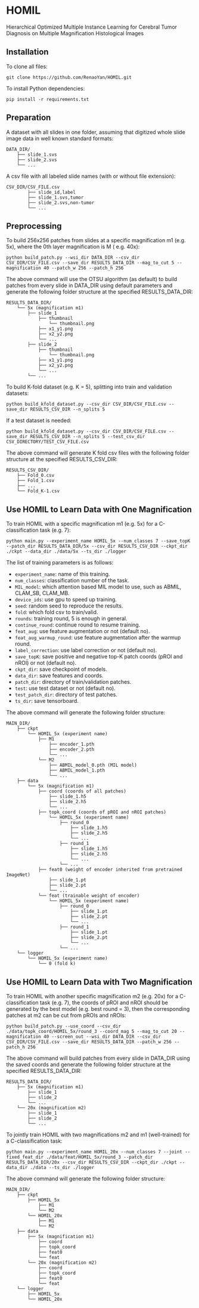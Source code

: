 # HOMIL

Hierarchical Optimized Multiple Instance Learning for Cerebral Tumor Diagnosis on Multiple Magnification Histological
Images

## Installation

To clone all files:

```
git clone https://github.com/RenaoYan/HOMIL.git
```

To install Python dependencies:

```
pip install -r requirements.txt
```

## Preparation

A dataset with all slides in one folder, assuming that digitized whole slide image data in well known standard formats:

```
DATA_DIR/
	├── slide_1.svs
	├── slide_2.svs
	└── ...
```

A csv file with all labeled slide names (with or without file extension):

```
CSV_DIR/CSV_FILE.csv
		├── slide_id,label
		├── slide_1.svs,tumor
		├── slide_2.svs,non-tumor
		└── ...
```

## Preprocessing

To build 256x256 patches from slides at a specific magnification m1 (e.g. 5x), where the 0th layer magnification is M (
e.g. 40x):

```
python build_patch.py --wsi_dir DATA_DIR --csv_dir CSV_DIR/CSV_FILE.csv --save_dir RESULTS_DATA_DIR --mag_to_cut 5 --magnification 40 --patch_w 256 --patch_h 256
```

The above command will use the OTSU algorithm (as default) to build patches from every slide in DATA_DIR using default
parameters and generate the following folder structure at the specified RESULTS_DATA_DIR:

```
RESULTS_DATA_DIR/
	└── 5x (magnification m1)
		├── slide_1
			├── thumbnail
				└── thumbnail.png
			├── x1_y1.png
			├── x2_y2.png
			└── ...
		├── slide_2
			├── thumbnail
				└── thumbnail.png
			├── x1_y1.png
			├── x2_y2.png
			└── ...
		└── ...
```

To build K-fold dataset (e.g. K = 5), splitting into train and validation datasets:

```
python build_kfold_dataset.py --csv_dir CSV_DIR/CSV_FILE.csv --save_dir RESULTS_CSV_DIR --n_splits 5
```

If a test dataset is needed:

```
python build_kfold_dataset.py --csv_dir CSV_DIR/CSV_FILE.csv --save_dir RESULTS_CSV_DIR --n_splits 5 --test_csv_dir CSV_DIRECTORY/TEST_CSV_FILE.csv
```

The above command will generate K fold csv files with the following folder structure at the specified RESULTS_CSV_DIR:

```
RESULTS_CSV_DIR/
	├── Fold_0.csv
	├── Fold_1.csv
	├── ...
	└── Fold_K-1.csv
```

## Use HOMIL to Learn Data with One Magnification

To train HOMIL with a specific magnification m1 (e.g. 5x) for a C-classification task (e.g. 7):

```
python main.py --experiment_name HOMIL_5x --num_classes 7 --save_topK --patch_dir RESULTS_DATA_DIR/5x --csv_dir RESULTS_CSV_DIR --ckpt_dir ./ckpt --data_dir ./data/5x --ts_dir ./logger
```

The list of training parameters is as follows:

- `experiment_name`: name of this training.
- `num_classes`: classification number of the task.
- `MIL_model`: which attention based MIL model to use, such as ABMIL, CLAM_SB, CLAM_MB.
- `device_ids`: use gpu to speed up training.
- `seed`: random seed to reproduce the results.
- `fold`: which fold csv to train/valid.
- `rounds`: training round, 5 is enough in general.
- `continue_round`: continue round to resume training.
- `feat_aug`: use feature augmentation or not (default no).
- `feat_aug_warmup_round`: use feature augmentation after the warmup round.
- `label_correction`: use label correction or not (default no).
- `save_topK`: save positive and negative top-K patch coords (pROI and nROI) or not (default no).
- `ckpt_dir`: save checkpoint of models.
- `data_dir`: save features and coords.
- `patch_dir`: directory of train/validation patches.
- `test`: use test dataset or not (default no).
- `test_patch_dir`: directory of test patches.
- `ts_dir`: save tensorboard.

The above command will generate the following folder structure:

```
MAIN_DIR/
	├── ckpt
		└── HOMIL_5x (experiment name)
			├── M1
				├── encoder_1.pth
				├── encoder_2.pth
				└── ...
			└── M2
				├── ABMIL_model_0.pth (MIL model)
				├── ABMIL_model_1.pth
				└── ...
	├── data
		└── 5x (magnification m1)
			├── coord (coords of all patches)
				├── slide_1.h5
				├── slide_2.h5
				└── ...
			├── topk_coord (coords of pROI and nROI patches)
				└── HOMIL_5x (experiment name)
					├── round_0
						├── slide_1.h5
						├── slide_2.h5
						└── ...
					├── round_1
						├── slide_1.h5
						├── slide_2.h5
						└── ...
					└── ...
			├── feat0 (weight of encoder inherited from pretrained ImageNet)
				├── slide_1.pt
				├── slide_2.pt
				└── ...
			└── feat (trainable weight of encoder)
				└── HOMIL_5x (experiment name)
					├── round_0
						├── slide_1.pt
						├── slide_2.pt
						└── ...
					├── round_1
						├── slide_1.pt
						├── slide_2.pt
						└── ...
					└── ...
	└── logger
		└── HOMIL_5x (experiment name)
			└── 0 (fold k)
```

## Use HOMIL to Learn Data with Two Magnification

To train HOMIL with another specific magnification m2 (e.g. 20x) for a C-classification task (e.g. 7), the coords of
pROI and nROI should be generated by the best model (e.g. best round = 3), then the corresponding patches at m2 can be
cut from pROIs and nROIs:

```
python build_patch.py --use_coord --csv_dir ./data/topk_coord/HOMIL_5x/round_3 --coord_mag 5 --mag_to_cut 20 --magnification 40 --screen_out --wsi_dir DATA_DIR --csv_dir CSV_DIR/CSV_FILE.csv --save_dir RESULTS_DATA_DIR --patch_w 256 --patch_h 256
```

The above command will build patches from every slide in DATA_DIR using the saved coords and generate the following
folder structure at the specified RESULTS_DATA_DIR:

```
RESULTS_DATA_DIR/
	├── 5x (magnification m1)
		├── slide_1
		├── slide_2
		└── ...
	└── 20x (magnification m2)
		├── slide_1
		├── slide_2
		└── ...
```

To jointly train HOMIL with two magnifications m2 and m1 (well-trained) for a C-classification task:

```
python main.py --experiment_name HOMIL_20x --num_classes 7 --joint --fixed_feat_dir ./data/feat/HOMIL_5x/round_3 --patch_dir RESULTS_DATA_DIR/20x --csv_dir RESULTS_CSV_DIR --ckpt_dir ./ckpt --data_dir ./data --ts_dir ./logger
```

The above command will generate the following folder structure:

```
MAIN_DIR/
	├── ckpt
		├── HOMIL_5x
			├── M1
			└── M2
		└── HOMIL_20x
			├── M1
			└── M2
	├── data
		├── 5x (magnification m1)
			├── coord
			├── topk_coord
			├── feat0
			└── feat
		└── 20x (magnification m2)
			├── coord
			├── topk_coord
			├── feat0
			└── feat
	└── logger
		├── HOMIL_5x
		└── HOMIL_20x
```
